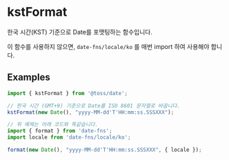 # kstFormat

한국 시간(KST) 기준으로 Date를 포맷팅하는 함수입니다.

이 함수를 사용하지 않으면, `date-fns/locale/ko` 를 매번 import 하여 사용해야 합니다.

## Examples

```typescript
import { kstFormat } from '@toss/date';

// 한국 시간 (GMT+9) 기준으로 Date를 ISO 8601 문자열로 바꿉니다.
kstFormat(new Date(), "yyyy-MM-dd'T'HH:mm:ss.SSSXXX");
```

```typescript
// 위 예제는 아래 코드와 똑같습니다.
import { format } from 'date-fns';
import locale from 'date-fns/locale/ko';

format(new Date(), "yyyy-MM-dd'T'HH:mm:ss.SSSXXX", { locale });
```
